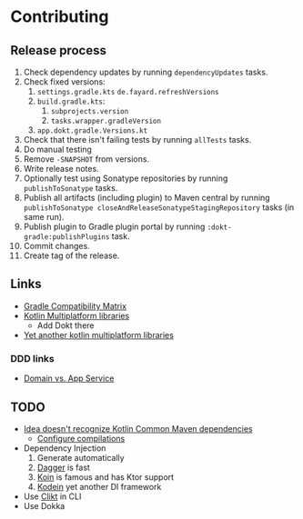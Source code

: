 # Contributing

## Release process

1. Check dependency updates by running `dependencyUpdates` tasks.
2. Check fixed versions:
   1. `settings.gradle.kts` `de.fayard.refreshVersions`
   2. `build.gradle.kts`:
      1. `subprojects.version`
      2. `tasks.wrapper.gradleVersion` 
   3. `app.dokt.gradle.Versions.kt`
3. Check that there isn't failing tests by running `allTests` tasks.
4. Do manual testing
5. Remove `-SNAPSHOT` from versions.
6. Write release notes.
7. Optionally test using Sonatype repositories by running `publishToSonatype` tasks. 
8. Publish all artifacts (including plugin) to Maven central by running `publishToSonatype closeAndReleaseSonatypeStagingRepository` tasks (in same run).
9. Publish plugin to Gradle plugin portal by running `:dokt-gradle:publishPlugins` task.
10. Commit changes.
11. Create tag of the release.

## Links

- [Gradle Compatibility Matrix](https://docs.gradle.org/current/userguide/compatibility.html)
- [Kotlin Multiplatform libraries](https://libs.kmp.icerock.dev/)
  - Add Dokt there
- [Yet another kotlin multiplatform libraries](https://github.com/AAkira/Kotlin-Multiplatform-Libraries)

### DDD links

- [Domain vs. App Service](https://stackoverflow.com/questions/2268699/domain-driven-design-domain-service-application-service)

## TODO

- [Idea doesn't recognize Kotlin Common Maven dependencies](https://youtrack.jetbrains.com/issue/IDEA-296313/Idea-doesnt-recognize-Kotlin-Common-Maven-dependencies)
  - [Configure compilations](https://kotlinlang.org/docs/multiplatform-configure-compilations.html)
- Dependency Injection
  1. Generate automatically
  2. [Dagger](https://dagger.dev/) is fast
  3. [Koin](https://insert-koin.io/) is famous and has Ktor support
  4. [Kodein](https://docs.kodein.org/kodein-framework/index.html) yet another DI framework
- Use [Clikt](https://github.com/ajalt/clikt) in CLI
- Use Dokka
